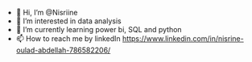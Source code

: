 - 👋 Hi, I’m @Nisriine
- 👀 I’m interested in data analysis
- 🌱 I’m currently learning power bi, SQL and python
- 📫 How to reach me by linkedIn https://www.linkedin.com/in/nisrine-oulad-abdellah-786582206/ 

<!---
Nisriine/Nisriine is a ✨ special ✨ repository because its `README.md` (this file) appears on your GitHub profile.
You can click the Preview link to take a look at your changes.
--->
<!---
- 💞️ I’m looking to collaborate on ... 
--->

